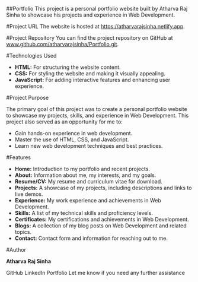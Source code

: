 ##Portfolio
This project is a personal portfolio website built by Atharva Raj Sinha to showcase his projects and experience in Web Development.

#Project URL
The website is hosted at https://atharvarajsinha.netlify.app.

#Project Repository
You can find the project repository on GitHub at www.github.com/atharvarajsinha/Portfolio.git.

#Technologies Used
- **HTML:** For structuring the website content.
- **CSS:** For styling the website and making it visually appealing.
- **JavaScript:** For adding interactive features and enhancing user experience.

#Project Purpose

The primary goal of this project was to create a personal portfolio website to showcase my projects, skills, and experience in Web Development. This project also served as an opportunity for me to:
- Gain hands-on experience in web development.
- Master the use of HTML, CSS, and JavaScript.
- Learn new web development techniques and best practices.

#Features

- **Home:** Introduction to my portfolio and recent projects.
- **About:** Information about me, my interests, and my goals.
- **Resume/CV:** My resume and curriculum vitae for download.
- **Projects:** A showcase of my projects, including descriptions and links to live demos.
- **Experience:** My work experience and achievements in Web Development.
- **Skills:** A list of my technical skills and proficiency levels.
- **Certificates:** My certifications and achievements in Web Development.
- **Blogs:** A collection of my blog posts on Web Development and related topics.
- **Contact:** Contact form and information for reaching out to me.

#Author

**Atharva Raj Sinha**

GitHub
LinkedIn
Portfolio
Let me know if you need any further assistance
